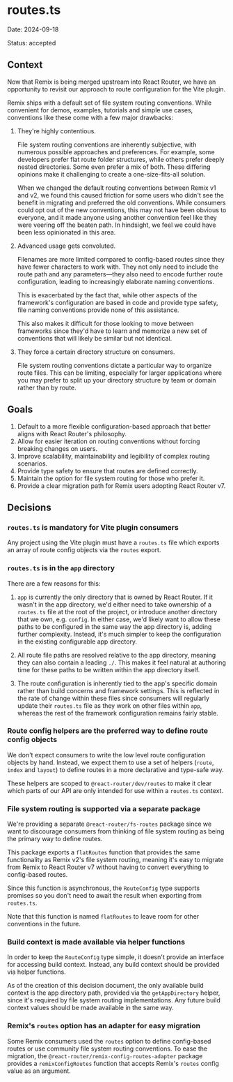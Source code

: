 # routes.ts

Date: 2024-09-18

Status: accepted

## Context

Now that Remix is being merged upstream into React Router, we have an opportunity to revisit our approach to route configuration for the Vite plugin.

Remix ships with a default set of file system routing conventions. While convenient for demos, examples, tutorials and simple use cases, conventions like these come with a few major drawbacks:

1. They're highly contentious.

   File system routing conventions are inherently subjective, with numerous possible approaches and preferences. For example, some developers prefer flat route folder structures, while others prefer deeply nested directories. Some even prefer a mix of both. These differing opinions make it challenging to create a one-size-fits-all solution.

   When we changed the default routing conventions between Remix v1 and v2, we found this caused friction for some users who didn't see the benefit in migrating and preferred the old conventions. While consumers could opt out of the new conventions, this may not have been obvious to everyone, and it made anyone using another convention feel like they were veering off the beaten path. In hindsight, we feel we could have been less opinionated in this area.

2. Advanced usage gets convoluted.

   Filenames are more limited compared to config-based routes since they have fewer characters to work with. They not only need to include the route path and any parameters—they also need to encode further route configuration, leading to increasingly elaborate naming conventions.

   This is exacerbated by the fact that, while other aspects of the framework's configuration are based in code and provide type safety, file naming conventions provide none of this assistance.

   This also makes it difficult for those looking to move between frameworks since they'd have to learn and memorize a new set of conventions that will likely be similar but not identical.

3. They force a certain directory structure on consumers.

   File system routing conventions dictate a particular way to organize route files. This can be limiting, especially for larger applications where you may prefer to split up your directory structure by team or domain rather than by route.

## Goals

1. Default to a more flexible configuration-based approach that better aligns with React Router's philosophy.
2. Allow for easier iteration on routing conventions without forcing breaking changes on users.
3. Improve scalability, maintainability and legibility of complex routing scenarios.
4. Provide type safety to ensure that routes are defined correctly.
5. Maintain the option for file system routing for those who prefer it.
6. Provide a clear migration path for Remix users adopting React Router v7.

## Decisions

### `routes.ts` is mandatory for Vite plugin consumers

Any project using the Vite plugin must have a `routes.ts` file which exports an array of route config objects via the `routes` export.

### `routes.ts` is in the `app` directory

There are a few reasons for this:

1. `app` is currently the only directory that is owned by React Router. If it wasn't in the app directory, we'd either need to take ownership of a `routes.ts` file at the root of the project, or introduce another directory that we own, e.g. `config`. In either case, we'd likely want to allow these paths to be configured in the same way the app directory is, adding further complexity. Instead, it's much simpler to keep the configuration in the existing configurable app directory.

2. All route file paths are resolved relative to the app directory, meaning they can also contain a leading `./`. This makes it feel natural at authoring time for these paths to be written within the app directory itself.

3. The route configuration is inherently tied to the app's specific domain rather than build concerns and framework settings. This is reflected in the rate of change within these files since consumers will regularly update their `routes.ts` file as they work on other files within `app`, whereas the rest of the framework configuration remains fairly stable.

### Route config helpers are the preferred way to define route config objects

We don't expect consumers to write the low level route configuration objects by hand. Instead, we expect them to use a set of helpers (`route`, `index` and `layout`) to define routes in a more declarative and type-safe way.

These helpers are scoped to `@react-router/dev/routes` to make it clear which parts of our API are only intended for use within a `routes.ts` context.

### File system routing is supported via a separate package

We're providing a separate `@react-router/fs-routes` package since we want to discourage consumers from thinking of file system routing as being the primary way to define routes.

This package exports a `flatRoutes` function that provides the same functionality as Remix v2's file system routing, meaning it's easy to migrate from Remix to React Router v7 without having to convert everything to config-based routes.

Since this function is asynchronous, the `RouteConfig` type supports promises so you don't need to await the result when exporting from `routes.ts`.

Note that this function is named `flatRoutes` to leave room for other conventions in the future.

### Build context is made available via helper functions

In order to keep the `RouteConfig` type simple, it doesn't provide an interface for accessing build context. Instead, any build context should be provided via helper functions.

As of the creation of this decision document, the only available build context is the app directory path, provided via the `getAppDirectory` helper, since it's required by file system routing implementations. Any future build context values should be made available in the same way.

### Remix's `routes` option has an adapter for easy migration

Some Remix consumers used the `routes` option to define config-based routes or use community file system routing conventions. To ease the migration, the `@react-router/remix-config-routes-adapter` package provides a `remixConfigRoutes` function that accepts Remix's `routes` config value as an argument.
